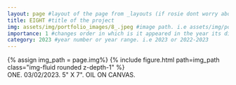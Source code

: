 ```yaml
---
layout: page #layout of the page from _layouts (if rosie dont worry about this)
title: EIGHT #title of the project
img: assets/img/portfolio_images/8_.jpeg #image path. i.e assets/img/portfolio_images/1_.jpg
importance: 1 #changes order in which is it appeared in the year its displayed in
category: 2023 #year number or year range. i.e 2023 or 2022-2023
---
```


<div class="row">
    <div class="col-sm mt-3 mt-md-0">
        {% assign img_path = page.img%}
        {% include figure.html path=img_path  class="img-fluid rounded z-depth-1" %}
    </div>
</div>
<div class="caption">
    ONE. 03/02/2023. 5" X 7". OIL ON CANVAS. 
</div>
